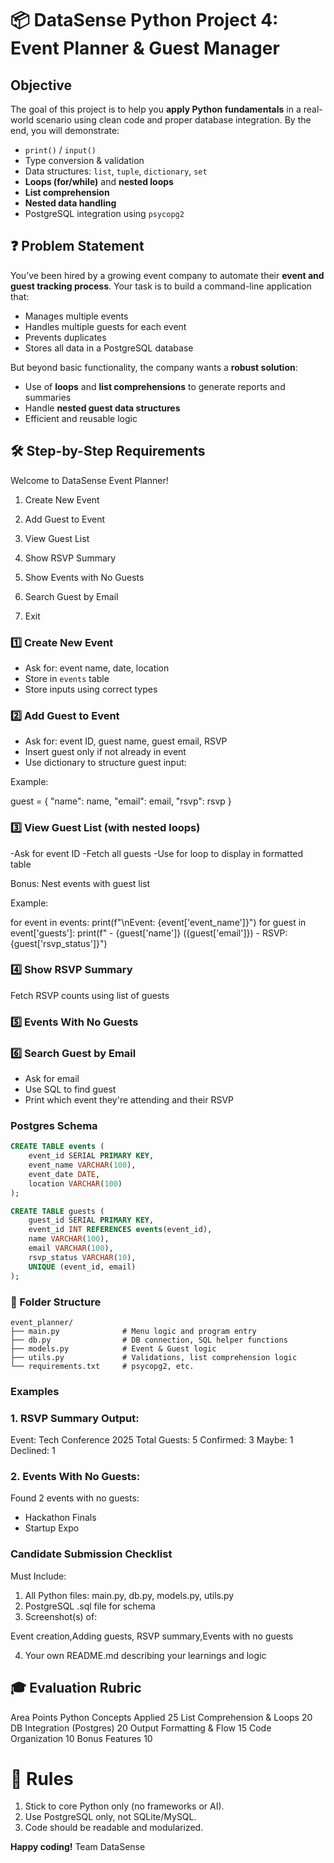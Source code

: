 # 📦 DataSense Python Project 4: Event Planner & Guest Manager

## Objective

The goal of this project is to help you **apply Python fundamentals** in a real-world scenario using clean code and proper database integration. By the end, you will demonstrate:

- `print()` / `input()`
- Type conversion & validation
- Data structures: `list`, `tuple`, `dictionary`, `set`
- **Loops (for/while)** and **nested loops**
- **List comprehension**
- **Nested data handling**
- PostgreSQL integration using `psycopg2`

## ❓ Problem Statement

You’ve been hired by a growing event company to automate their **event and guest tracking process**. Your task is to build a command-line application that:

- Manages multiple events
- Handles multiple guests for each event
- Prevents duplicates
- Stores all data in a PostgreSQL database

But beyond basic functionality, the company wants a **robust solution**:
- Use of **loops** and **list comprehensions** to generate reports and summaries
- Handle **nested guest data structures**
- Efficient and reusable logic

## 🛠️ Step-by-Step Requirements

Welcome to DataSense Event Planner!

1. Create New Event

2. Add Guest to Event

3. View Guest List

4. Show RSVP Summary

5. Show Events with No Guests

6. Search Guest by Email

7. Exit

### 1️⃣ Create New Event

- Ask for: event name, date, location
- Store in `events` table
- Store inputs using correct types

### 2️⃣ Add Guest to Event

- Ask for: event ID, guest name, guest email, RSVP
- Insert guest only if not already in event
- Use dictionary to structure guest input:

Example: 

guest = {
    "name": name,
    "email": email,
    "rsvp": rsvp
}

### 3️⃣ View Guest List (with nested loops)

-Ask for event ID
-Fetch all guests
-Use for loop to display in formatted table

Bonus: Nest events with guest list

Example: 

for event in events:
    print(f"\nEvent: {event['event_name']}")
    for guest in event['guests']:
        print(f" - {guest['name']} ({guest['email']}) - RSVP: {guest['rsvp_status']}")

### 4️⃣ Show RSVP Summary

Fetch RSVP counts using list of guests

### 5️⃣ Events With No Guests


### 6️⃣ Search Guest by Email

- Ask for email
- Use SQL to find guest
- Print which event they're attending and their RSVP


### Postgres Schema

```sql
CREATE TABLE events (
    event_id SERIAL PRIMARY KEY,
    event_name VARCHAR(100),
    event_date DATE,
    location VARCHAR(100)
);

CREATE TABLE guests (
    guest_id SERIAL PRIMARY KEY,
    event_id INT REFERENCES events(event_id),
    name VARCHAR(100),
    email VARCHAR(100),
    rsvp_status VARCHAR(10),
    UNIQUE (event_id, email)
);

```

### 📁 Folder Structure

```
event_planner/
├── main.py              # Menu logic and program entry
├── db.py                # DB connection, SQL helper functions
├── models.py            # Event & Guest logic
├── utils.py             # Validations, list comprehension logic
└── requirements.txt     # psycopg2, etc.
```


### Examples

### 1. RSVP Summary Output:

Event: Tech Conference 2025
Total Guests: 5
Confirmed: 3
Maybe: 1
Declined: 1

### 2. Events With No Guests:

Found 2 events with no guests:
- Hackathon Finals
- Startup Expo

### Candidate Submission Checklist

Must Include:

1. All Python files: main.py, db.py, models.py, utils.py
2. PostgreSQL .sql file for schema
3. Screenshot(s) of:

Event creation,Adding guests, RSVP summary,Events with no guests

4. Your own README.md describing your learnings and logic

## 🎓 Evaluation Rubric
Area	Points
Python Concepts Applied	25
List Comprehension & Loops	20
DB Integration (Postgres)	20
Output Formatting & Flow	15
Code Organization	10
Bonus Features	10

# 🔐 Rules
1. Stick to core Python only (no frameworks or AI).
2. Use PostgreSQL only, not SQLite/MySQL.
3. Code should be readable and modularized.


**Happy coding!**
Team DataSense






